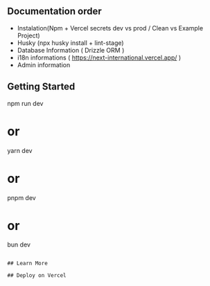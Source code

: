## Documentation order

- Instalation(Npm + Vercel secrets dev vs prod / Clean vs Example Project)
- Husky (npx husky install + lint-stage)
- Database Information ( Drizzle ORM )
- i18n informations ( https://next-international.vercel.app/ )
- Admin information

## Getting Started

npm run dev

# or

yarn dev

# or

pnpm dev

# or

bun dev

```

## Learn More

## Deploy on Vercel
```
